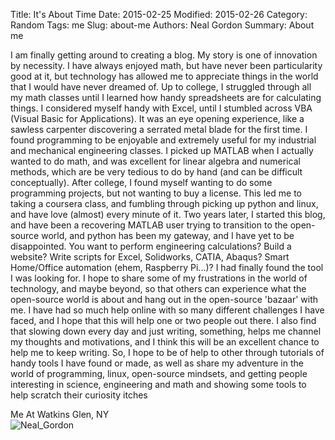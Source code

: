 Title: It's About Time
Date: 2015-02-25
Modified: 2015-02-26
Category: Random
Tags: me
Slug: about-me
Authors: Neal Gordon
Summary: About me

I am finally getting around to creating a blog. My story is one of innovation by necessity. I have always enjoyed math, but have never been particularity good at it, but technology has allowed me to appreciate things in the world that I would have never dreamed of. Up to college, I struggled through all my math classes until I learned how handy spreadsheets are for calculating things. I considered myself handy with Excel, until I stumbled across VBA (Visual Basic for Applications). It was an eye opening experience, like a sawless carpenter discovering a serrated metal blade for the first time. I found programming to be enjoyable and extremely useful for my industrial and mechanical engineering classes. I picked up MATLAB when I actually wanted to do math, and was excellent for linear algebra and numerical methods, which are be very tedious to do by hand (and can be difficult conceptually). 
After college, I found myself wanting to do some programming projects, but not wanting to buy a license. This led me to taking a coursera class, and fumbling through picking up python and linux, and have love (almost) every minute of it. Two years later, I started this blog, and have been a recovering MATLAB user trying to transition to the open-source world, and python has been my gateway, and I have yet to be disappointed. You want to perform engineering calculations? Build a website? Write scripts for Excel, Solidworks, CATIA, Abaqus? Smart Home/Office automation (ehem, Raspberry Pi...)? I had finally found the tool I was looking for.
I hope to share some of my frustrations in the world of technology, and maybe beyond, so that others can experience what the open-source world is about and hang out in the open-source 'bazaar' with me. I have had so much help online with so many different challenges I have faced, and I hope that this will help one or two people out there. I also find that slowing down every day and just writing, something, helps me channel my thoughts and motivations, and I think this will be an excellent chance to help me to keep writing.
So, I hope to be of help to other through tutorials of handy tools I have found or made, as well as share my adventure in the world of programming, linux, open-source mindsets, and getting people interesting in science, engineering and math and showing some tools to help scratch their curiosity itches 

Me At Watkins Glen, NY  
![Neal_Gordon]({attach}/images/Neal_Gordon.jpg)


